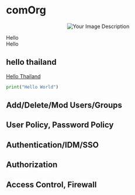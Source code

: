 # comOrg


<p align="center">
  <img src="https://github.com/jeena55/comOrg/assets/109953515/9c4cfad2-3dba-4dfc-8322-b11e0f2a4948" alt="Your Image Description">
</p>

<div class="row">
  <div class="col">Hello</div>
  <div class="col">Hello</div>
</div>

## hello thailand
[Hello Thailand](README.md#a-third-level-heading)
```python
print("Hello World")
```
## Add/Delete/Mod Users/Groups
## User Policy, Password Policy
## Authentication/IDM/SSO
## Authorization
## Access Control, Firewall
